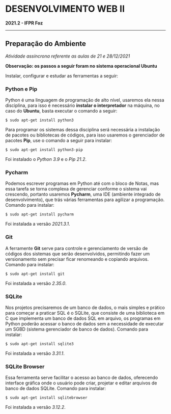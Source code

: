 <!-- Justifica o texto (em sistemas que suportam) -->
<!-- <style>body {text-align: justify}</style> -->
# DESENVOLVIMENTO WEB II
**2021.2 - IFPR Foz**

---
## Preparação do Ambiente
*Atividade assíncrona referente as aulas de 21 e 28/12/2021*

**Observação: os passos a seguir foram no sistema operacional Ubuntu**

Instalar, configurar e estudar as ferramentas a seguir:

### Python e Pip

Python é uma linguagem de programação de alto nível, usaremos ela nessa disciplina, para isso é necessário **instalar o interpretador** na máquina, no caso do **Ubuntu**, basta executar o comando a seguir:

`$ sudo apt-get install python3`

Para programar os sistemas dessa disciplina será necessária a instalação de pacotes ou bibliotecas de códigos, para isso usaremos o gerenciador de pacotes **Pip**, use o comando a seguir para instalar:

`$ sudo apt-get install python3-pip`

Foi instalado o *Python 3.9* e o *Pip 21.2*.

### Pycharm

Podemos escrever programas em Python até com o bloco de Notas, mas essa tarefa se torna complexa de gerenciar conforme o sistema vai crescendo, portanto usaremos **Pycharm**, uma IDE (ambiente integrado de desenvolvimento), que trás várias ferramentas para agilizar a programação. Comando para instalar:

`$ sudo apt-get install pycharm`

Foi instalada a versão *2021.3.1*.

### Git

A ferramente **Git** serve para controle e gerenciamento de versão de códigos dos sistemas que serão desenvolvidos, permitindo fazer um versionamento sem precisar ficar renomeando e copiando arquivos. Comando para instalar:

`$ sudo apt-get install git`

Foi instalada a versão *2.35.0*.

### SQLite

Nos projetos precisaremos de um banco de dados, o mais simples e prático para começar a praticar SQL é o SQLite, que consiste de uma biblioteca em C que implementa um banco de dados SQL em arquivo, os programas em Python poderão acessar o banco de dados sem a necessidade de executar um SGBD (sistema gerenciador de banco de dados). Comando para instalar:

`$ sudo apt-get install sqlite3`

Foi instalada a versão *3.31.1*.

### SQLite Browser

Essa ferramenta serve facilitar o acesso ao banco de dados, oferecendo interface gráfica onde o usuário pode criar, projetar e editar arquivos de banco de dados SQLite. Comando para instalar:

`$ sudo apt-get install sqlitebrowser`

Foi instalada a versão *3.12.2*.
